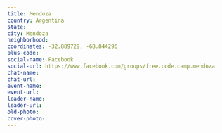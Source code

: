 ```yaml
---
title: Mendoza
country: Argentina
state: 
city: Mendoza
neighborhood: 
coordinates: -32.889729, -68.844296
plus-code:
social-name: Facebook
social-url: https://www.facebook.com/groups/free.code.camp.mendoza
chat-name:
chat-url:
event-name:
event-url:
leader-name:
leader-url:
old-photo: 
cover-photo:
---
```

